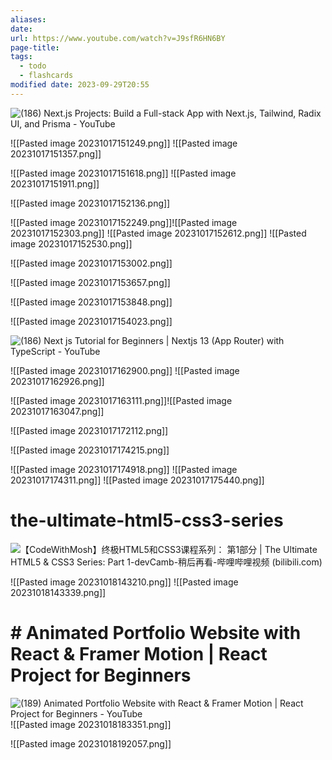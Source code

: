 ```yaml
---
aliases: 
date: 
url: https://www.youtube.com/watch?v=J9sfR6HN6BY
page-title: 
tags:
  - todo
  - flashcards
modified date: 2023-09-29T20:55
---
```

![(186) Next.js Projects: Build a Full-stack App with Next.js, Tailwind, Radix UI, and Prisma - YouTube](https://www.youtube.com/watch?v=J9sfR6HN6BY)

![[Pasted image 20231017151249.png]]
![[Pasted image 20231017151357.png]]

![[Pasted image 20231017151618.png]]
![[Pasted image 20231017151911.png]]

![[Pasted image 20231017152136.png]]

![[Pasted image 20231017152249.png]]![[Pasted image 20231017152303.png]]
![[Pasted image 20231017152612.png]]
![[Pasted image 20231017152530.png]]

![[Pasted image 20231017153002.png]]

![[Pasted image 20231017153657.png]]

![[Pasted image 20231017153848.png]]

![[Pasted image 20231017154023.png]]

![(186) Next js Tutorial for Beginners | Nextjs 13 (App Router) with TypeScript - YouTube](https://www.youtube.com/watch?v=ZVnjOPwW4ZA)

![[Pasted image 20231017162900.png]]
![[Pasted image 20231017162926.png]]

 ![[Pasted image 20231017163111.png]]![[Pasted image 20231017163047.png]]

![[Pasted image 20231017172112.png]]

![[Pasted image 20231017174215.png]]

![[Pasted image 20231017174918.png]]
![[Pasted image 20231017174311.png]]
![[Pasted image 20231017175440.png]]

# the-ultimate-html5-css3-series
![【CodeWithMosh】终极HTML5和CSS3课程系列： 第1部分 | The Ultimate HTML5 & CSS3 Series: Part 1-devCamb-稍后再看-哔哩哔哩视频 (bilibili.com)](https://www.bilibili.com/list/watchlater?oid=443998872&bvid=BV1KL411z7wW&spm_id_from=333.788.top_right_bar_window_view_later.content.click&p=18)

![[Pasted image 20231018143210.png]]
![[Pasted image 20231018143339.png]]

# # Animated Portfolio Website with React & Framer Motion | React Project for Beginners
![(189) Animated Portfolio Website with React & Framer Motion | React Project for Beginners - YouTube](https://www.youtube.com/watch?v=CHGHuF24Cjw)
![[Pasted image 20231018183351.png]]

![[Pasted image 20231018192057.png]]
